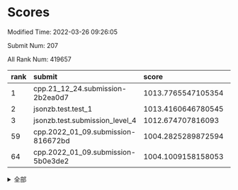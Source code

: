 # Scores

Modified Time: 2022-03-26 09:26:05

Submit Num: 207

All Rank Num: 419657

| rank |               submit               |       score        |       sigma        | pk_num |
| :--- | :--------------------------------- | :----------------- | :----------------- | :----- |
| 1    | cpp.21_12_24.submission-2b2ea0d7   | 1013.7765547105354 | 0.8124839792872829 | 8105   |
| 2    | jsonzb.test.test_1                 | 1013.4160646780545 | 0.870413805525094  | 8113   |
| 3    | jsonzb.test.submission_level_4     | 1012.674707816093  | 0.7947872659905876 | 8105   |
| 59   | cpp.2022_01_09.submission-816672bd | 1004.2825289872594 | 0.7110043754200945 | 8108   |
| 64   | cpp.2022_01_09.submission-5b0e3de2 | 1004.1009158158053 | 0.7152968541096398 | 8113   |


<details>
<summary>全部</summary>

| rank |                 submit                 |       score        |       sigma        | pk_num |
| :--- | :------------------------------------- | :----------------- | :----------------- | :----- |
| 1    | cpp.21_12_24.submission-2b2ea0d7       | 1013.7765547105354 | 0.8124839792872829 | 8105   |
| 2    | jsonzb.test.test_1                     | 1013.4160646780545 | 0.870413805525094  | 8113   |
| 3    | jsonzb.test.submission_level_4         | 1012.674707816093  | 0.7947872659905876 | 8105   |
| 4    | gobigger.level_3.submission_level_3_25 | 1011.7987542240548 | 0.7915900485820493 | 8111   |
| 5    | gobigger.level_3.submission_level_3_30 | 1011.5870495617065 | 0.8118264763346894 | 8115   |
| 6    | gobigger.level_3.submission_level_3_16 | 1011.297068547059  | 0.7542829257151873 | 8108   |
| 7    | gobigger.level_3.submission_level_3_26 | 1011.1161284407602 | 0.7930768618933669 | 8102   |
| 8    | gobigger.level_3.submission_level_3_49 | 1010.9931071991563 | 0.755839672949576  | 8110   |
| 9    | gobigger.level_3.submission_level_3_11 | 1010.9787653653295 | 0.7788578604398833 | 8117   |
| 10   | gobigger.level_3.submission_level_3_1  | 1010.9066124324901 | 0.7826172538541896 | 8105   |
| 11   | gobigger.level_3.submission_level_3_48 | 1010.7740583526787 | 0.7541619887537693 | 8113   |
| 12   | gobigger.level_3.submission_level_3_27 | 1010.749468417488  | 0.7656021565323328 | 8106   |
| 13   | gobigger.level_3.submission_level_3_36 | 1010.7183696364606 | 0.7630804479603809 | 8116   |
| 14   | gobigger.level_3.submission_level_3_14 | 1010.6832453934265 | 0.7945861817552382 | 8105   |
| 15   | gobigger.level_3.submission_level_3_29 | 1010.6268389315356 | 0.8025997925729135 | 8112   |
| 16   | gobigger.level_3.submission_level_3_20 | 1010.3969190814722 | 0.7471427877840903 | 8105   |
| 17   | gobigger.level_3.submission_level_3_8  | 1010.3613329008607 | 0.7623151021919153 | 8113   |
| 18   | gobigger.level_3.submission_level_3_32 | 1010.3533306768186 | 0.7613783466757229 | 8107   |
| 19   | gobigger.level_3.submission_level_3_3  | 1010.3525540023751 | 0.7709353145139768 | 8106   |
| 20   | gobigger.level_3.submission_level_3_18 | 1010.2431635999588 | 0.7611844548021551 | 8111   |
| 21   | gobigger.level_3.submission_level_3_12 | 1010.2271066923769 | 0.7789490714279482 | 8103   |
| 22   | gobigger.level_3.submission_level_3_13 | 1010.1572801768475 | 0.7613458153532574 | 8116   |
| 23   | gobigger.level_3.submission_level_3_41 | 1010.149076708414  | 0.7556324927933767 | 8110   |
| 24   | gobigger.level_3.submission_level_3_45 | 1010.0835868387671 | 0.7490262745259407 | 8106   |
| 25   | gobigger.level_3.submission_level_3_7  | 1010.0788316675314 | 0.765813016723266  | 8111   |
| 26   | gobigger.level_3.submission_level_3_44 | 1010.0321703422595 | 0.7855172268971454 | 8111   |
| 27   | gobigger.level_3.submission_level_3_4  | 1010.0296640055008 | 0.7455059313294873 | 8106   |
| 28   | gobigger.level_3.submission_level_3_19 | 1010.0037409334427 | 0.7588063329389998 | 8107   |
| 29   | gobigger.level_3.submission_level_3_40 | 1009.8741425420825 | 0.7529499378314927 | 8108   |
| 30   | gobigger.level_3.submission_level_3_22 | 1009.8362517582826 | 0.7480376257904765 | 8111   |
| 31   | gobigger.level_3.submission_level_3_0  | 1009.8278587390599 | 0.7662786475910919 | 8110   |
| 32   | gobigger.level_3.submission_level_3_42 | 1009.824022228265  | 0.7860454256255249 | 8113   |
| 33   | gobigger.level_3.submission_level_3_23 | 1009.7911705992402 | 0.7470437776387888 | 8114   |
| 34   | gobigger.level_3.submission_level_3_38 | 1009.7821862014049 | 0.7588878110474626 | 8116   |
| 35   | gobigger.level_3.submission_level_3_2  | 1009.7427025301316 | 0.7458738293295984 | 8107   |
| 36   | gobigger.level_3.submission_level_3_17 | 1009.736649651469  | 0.7562167990315692 | 8112   |
| 37   | gobigger.level_3.submission_level_3_46 | 1009.6645228561633 | 0.7517706471755176 | 8107   |
| 38   | gobigger.level_3.submission_level_3_9  | 1009.6177422378299 | 0.7457818353679535 | 8111   |
| 39   | gobigger.level_3.submission_level_3_24 | 1009.6103411230981 | 0.7739540800526535 | 8112   |
| 40   | gobigger.level_3.submission_level_3_39 | 1009.5920131742453 | 0.753634280898141  | 8112   |
| 41   | gobigger.level_3.submission_level_3_15 | 1009.5574134829981 | 0.7659855235687679 | 8113   |
| 42   | gobigger.level_3.submission_level_3_10 | 1009.5169604758836 | 0.7492756365999669 | 8105   |
| 43   | gobigger.level_3.submission_level_3_47 | 1009.421223389048  | 0.7348806318045024 | 8109   |
| 44   | gobigger.level_3.submission_level_3_33 | 1009.3425196515705 | 0.7417830890341821 | 8114   |
| 45   | gobigger.level_3.submission_level_3_34 | 1009.3148870049672 | 0.7518504214631848 | 8110   |
| 46   | gobigger.level_3.submission_level_3_5  | 1009.292659962528  | 0.7503083892755849 | 8113   |
| 47   | gobigger.level_3.submission_level_3_31 | 1009.2372455454741 | 0.7385710051470494 | 8112   |
| 48   | gobigger.level_3.submission_level_3_43 | 1009.2147561465715 | 0.7612723994944315 | 8112   |
| 49   | gobigger.level_3.submission_level_3_35 | 1009.1868943666142 | 0.7453731968508743 | 8111   |
| 50   | gobigger.level_3.submission_level_3_28 | 1009.1020179319175 | 0.7507658655959598 | 8113   |
| 51   | gobigger.level_3.submission_level_3_37 | 1008.9003342279495 | 0.7419675642064687 | 8114   |
| 52   | gobigger.level_3.submission_level_3_6  | 1008.792520002531  | 0.7436706968118061 | 8109   |
| 53   | gobigger.level_3.submission_level_3_21 | 1008.5138419948511 | 0.7358957131847821 | 8110   |
| 54   | gobigger.level_1.submission_level_1_7  | 1005.1431928010946 | 0.7317122933837293 | 8113   |
| 55   | gobigger.level_1.submission_level_1_26 | 1004.8482385337613 | 0.7289245302653173 | 8105   |
| 56   | gobigger.level_1.submission_level_1_33 | 1004.5985971648    | 0.7160039921328024 | 8106   |
| 57   | gobigger.level_1.submission_level_1_16 | 1004.5923118339153 | 0.7062169429883411 | 8110   |
| 58   | gobigger.level_1.submission_level_1_2  | 1004.3837588932153 | 0.7148114194382478 | 8114   |
| 59   | cpp.2022_01_09.submission-816672bd     | 1004.2825289872594 | 0.7110043754200945 | 8108   |
| 60   | gobigger.level_1.submission_level_1_34 | 1004.2444534195384 | 0.7131629459445963 | 8109   |
| 61   | gobigger.level_1.submission_level_1_13 | 1004.1687053451902 | 0.7204199180536386 | 8115   |
| 62   | gobigger.level_1.submission_level_1_14 | 1004.156033233007  | 0.7220499391414577 | 8112   |
| 63   | gobigger.level_1.submission_level_1_18 | 1004.1319008521706 | 0.7132180351603479 | 8106   |
| 64   | cpp.2022_01_09.submission-5b0e3de2     | 1004.1009158158053 | 0.7152968541096398 | 8113   |
| 65   | gobigger.level_1.submission_level_1_1  | 1004.0009047084417 | 0.7178985830536019 | 8104   |
| 66   | gobigger.level_1.submission_level_1_19 | 1003.9845069622014 | 0.720039924035468  | 8110   |
| 67   | gobigger.level_1.submission_level_1_37 | 1003.9069713264876 | 0.7088029010937232 | 8110   |
| 68   | gobigger.level_1.submission_level_1_30 | 1003.8894499731814 | 0.7273402151463658 | 8106   |
| 69   | gobigger.level_1.submission_level_1_5  | 1003.844554728147  | 0.7262937689607671 | 8106   |
| 70   | gobigger.level_1.submission_level_1_39 | 1003.8227681274764 | 0.7155713982146228 | 8112   |
| 71   | gobigger.level_1.submission_level_1_29 | 1003.7971702773785 | 0.7312931643356785 | 8106   |
| 72   | gobigger.level_1.submission_level_1_46 | 1003.6669300833786 | 0.7073656419254906 | 8105   |
| 73   | gobigger.level_1.submission_level_1_15 | 1003.6104553184089 | 0.7303011194469241 | 8107   |
| 74   | gobigger.level_1.submission_level_1_27 | 1003.5714450333896 | 0.7156668186035096 | 8111   |
| 75   | gobigger.level_1.submission_level_1_48 | 1003.5661589758045 | 0.7196131132577845 | 8110   |
| 76   | gobigger.level_1.submission_level_1_41 | 1003.4642854622851 | 0.7030107982301517 | 8112   |
| 77   | gobigger.level_1.submission_level_1_8  | 1003.2991559647329 | 0.7235398293954826 | 8111   |
| 78   | gobigger.level_1.submission_level_1_28 | 1003.2553198441456 | 0.7137295796223425 | 8111   |
| 79   | gobigger.level_1.submission_level_1_17 | 1003.1313965001924 | 0.7127843695922136 | 8108   |
| 80   | gobigger.level_1.submission_level_1_6  | 1003.129947260098  | 0.7171606935983147 | 8112   |
| 81   | gobigger.level_1.submission_level_1_3  | 1003.127460183872  | 0.7104160310781615 | 8107   |
| 82   | gobigger.level_1.submission_level_1_22 | 1003.0834353109128 | 0.7292284077825953 | 8105   |
| 83   | gobigger.level_1.submission_level_1_9  | 1003.0789860563866 | 0.7186572587055751 | 8108   |
| 84   | gobigger.level_1.submission_level_1_31 | 1003.072684975517  | 0.7190913103669605 | 8107   |
| 85   | gobigger.level_1.submission_level_1_47 | 1003.0241181726767 | 0.7065086756709679 | 8106   |
| 86   | gobigger.level_1.submission_level_1_35 | 1003.0237460837278 | 0.7179940393656767 | 8112   |
| 87   | gobigger.level_1.submission_level_1_4  | 1002.9900918439258 | 0.7068354180975073 | 8107   |
| 88   | gobigger.level_1.submission_level_1_44 | 1002.9167240221888 | 0.7191012301095159 | 8100   |
| 89   | gobigger.level_1.submission_level_1_24 | 1002.8772799873971 | 0.712329290314824  | 8116   |
| 90   | gobigger.level_1.submission_level_1_20 | 1002.8011164782935 | 0.7176020119629738 | 8111   |
| 91   | gobigger.level_1.submission_level_1_25 | 1002.7205944403693 | 0.7102732130261086 | 8106   |
| 92   | gobigger.level_1.submission_level_1_42 | 1002.7165415597658 | 0.713145458494465  | 8108   |
| 93   | gobigger.level_1.submission_level_1_38 | 1002.5871795268274 | 0.7119315188237754 | 8108   |
| 94   | gobigger.level_1.submission_level_1_23 | 1002.5854993119143 | 0.7081817538184535 | 8114   |
| 95   | gobigger.level_1.submission_level_1_49 | 1002.5805002915564 | 0.7127471619996428 | 8112   |
| 96   | gobigger.level_1.submission_level_1_12 | 1002.5399586159795 | 0.7139002626011649 | 8113   |
| 97   | gobigger.level_1.submission_level_1_11 | 1002.3658406967584 | 0.7210181934906627 | 8108   |
| 98   | gobigger.level_1.submission_level_1_10 | 1002.3645756512043 | 0.7083135993856537 | 8107   |
| 99   | gobigger.level_1.submission_level_1_21 | 1002.3183281520261 | 0.7169536314113278 | 8111   |
| 100  | gobigger.level_1.submission_level_1_32 | 1002.2948908471501 | 0.7180986845782935 | 8109   |
| 101  | gobigger.level_1.submission_level_1_36 | 1002.2330721873735 | 0.7154429483872421 | 8111   |
| 102  | gobigger.level_1.submission_level_1_43 | 1002.0618432488136 | 0.7059316406794676 | 8111   |
| 103  | gobigger.level_1.submission_level_1_45 | 1001.8153382882125 | 0.7132420035243587 | 8113   |
| 104  | gobigger.level_1.submission_level_1_0  | 1001.6282544600941 | 0.7084856040489299 | 8111   |
| 105  | gobigger.level_1.submission_level_1_40 | 1001.5237387439568 | 0.6998306100212802 | 8109   |
| 106  | gobigger.random.submission_random_24   | 997.2779397793306  | 0.7055799937331468 | 8111   |
| 107  | gobigger.random.submission_random_36   | 997.1551887150982  | 0.7112426909748667 | 8114   |
| 108  | gobigger.random.submission_random_20   | 997.1467028027081  | 0.7077250437404584 | 8110   |
| 109  | gobigger.random.submission_random_27   | 997.0195882496068  | 0.6999032039391905 | 8112   |
| 110  | gobigger.random.submission_random_47   | 996.8531368950631  | 0.7250710296152613 | 8112   |
| 111  | gobigger.random.submission_random_7    | 996.7325506538551  | 0.7092810586251138 | 8109   |
| 112  | gobigger.random.submission_random_22   | 996.7017491223464  | 0.7055267449131762 | 8107   |
| 113  | gobigger.random.submission_random_32   | 996.570779440188   | 0.7103069289365705 | 8110   |
| 114  | gobigger.random.submission_random_1    | 996.5057267106004  | 0.7013268634336769 | 8110   |
| 115  | gobigger.random.submission_random_10   | 996.482248770942   | 0.7029047918148519 | 8106   |
| 116  | gobigger.random.submission_random_2    | 996.4451959283375  | 0.7094561579774243 | 8104   |
| 117  | gobigger.random.submission_random_38   | 996.4167420039712  | 0.7118691350193213 | 8111   |
| 118  | gobigger.random.submission_random_25   | 996.2774053722641  | 0.7026250079827128 | 8106   |
| 119  | gobigger.random.submission_random_5    | 996.2125304882851  | 0.71342919673346   | 8106   |
| 120  | gobigger.random.submission_random_4    | 996.2081828868119  | 0.6943167328918597 | 8105   |
| 121  | gobigger.random.submission_random_18   | 996.1991926743802  | 0.7085457668086471 | 8106   |
| 122  | gobigger.random.submission_random_44   | 996.1500899850043  | 0.7083473503200528 | 8107   |
| 123  | gobigger.random.submission_random_15   | 996.1480508125534  | 0.7189621280553887 | 8108   |
| 124  | gobigger.random.submission_random_17   | 996.1330396388432  | 0.6910792766114624 | 8108   |
| 125  | gobigger.random.submission_random_33   | 996.1092982293977  | 0.7099125744509798 | 8110   |
| 126  | gobigger.random.submission_random_21   | 996.0190406802243  | 0.714607656145373  | 8107   |
| 127  | gobigger.random.submission_random_9    | 996.0030202089877  | 0.7077000624019236 | 8104   |
| 128  | gobigger.random.submission_random_23   | 995.9896054479124  | 0.7181068635955054 | 8114   |
| 129  | gobigger.random.submission_random_46   | 995.9624770221232  | 0.7127225922866881 | 8107   |
| 130  | gobigger.random.submission_random_13   | 995.949227463589   | 0.7162940747016296 | 8110   |
| 131  | gobigger.random.submission_random_3    | 995.9218902323935  | 0.7112122352800795 | 8105   |
| 132  | gobigger.random.submission_random_41   | 995.8831954526908  | 0.7146486512073883 | 8109   |
| 133  | gobigger.random.submission_random_42   | 995.8596365670876  | 0.7051690782924258 | 8103   |
| 134  | gobigger.random.submission_random_31   | 995.859381962783   | 0.7163469048947242 | 8107   |
| 135  | gobigger.random.submission_random_48   | 995.8231210752566  | 0.7190133685673032 | 8113   |
| 136  | gobigger.random.submission_random_28   | 995.7658940344836  | 0.7060355171756849 | 8113   |
| 137  | gobigger.random.submission_random_26   | 995.7535683002452  | 0.7049399597275442 | 8108   |
| 138  | gobigger.random.submission_random_16   | 995.7327653645997  | 0.7084664804651346 | 8110   |
| 139  | gobigger.random.submission_random_30   | 995.6631294151879  | 0.708409663835743  | 8108   |
| 140  | gobigger.random.submission_random_14   | 995.6517019172503  | 0.7167860294401536 | 8109   |
| 141  | gobigger.random.submission_random_35   | 995.5826055085397  | 0.7097135976235858 | 8102   |
| 142  | gobigger.random.submission_random_49   | 995.5611814102497  | 0.7136291303593338 | 8106   |
| 143  | gobigger.random.submission_random_6    | 995.5330065737023  | 0.7148858732960651 | 8109   |
| 144  | gobigger.random.submission_random_8    | 995.5127404004008  | 0.7251950504003484 | 8103   |
| 145  | gobigger.random.submission_random_0    | 995.4922102265349  | 0.7090193891302183 | 8113   |
| 146  | gobigger.random.submission_random_11   | 995.3303667845303  | 0.7128841891641226 | 8112   |
| 147  | gobigger.random.submission_random_37   | 995.3221344014155  | 0.7148462043369602 | 8109   |
| 148  | gobigger.random.submission_random_19   | 995.2050856886468  | 0.7101540317264716 | 8113   |
| 149  | gobigger.random.submission_random_40   | 995.078646422655   | 0.7210696406285755 | 8110   |
| 150  | gobigger.random.submission_random_43   | 994.9636606305635  | 0.7075527050860726 | 8104   |
| 151  | gobigger.random.submission_random_45   | 994.8496059582666  | 0.7133956626659941 | 8113   |
| 152  | gobigger.random.submission_random_29   | 994.7906475026336  | 0.7166731682740907 | 8111   |
| 153  | gobigger.random.submission_random_12   | 994.7892180796929  | 0.7277141685265086 | 8108   |
| 154  | gobigger.random.submission_random_34   | 994.7653100958281  | 0.7277106033400795 | 8107   |
| 155  | gobigger.random.submission_random_39   | 994.6566801604163  | 0.7270225769084252 | 8108   |
| 156  | gobigger.level_2.submission_level_2_36 | 994.507925827576   | 0.7290900677173491 | 8109   |
| 157  | gobigger.level_2.submission_level_2_21 | 994.1468784185527  | 0.7425482789314093 | 8106   |
| 158  | gobigger.level_2.submission_level_2_43 | 993.7283940639892  | 0.7464838624539327 | 8111   |
| 159  | gobigger.level_2.submission_level_2_37 | 993.654452299284   | 0.7297398924087731 | 8109   |
| 160  | gobigger.level_2.submission_level_2_20 | 993.5329542709516  | 0.7497313519057421 | 8108   |
| 161  | gobigger.level_2.submission_level_2_40 | 993.3272550340929  | 0.7290505475285706 | 8109   |
| 162  | gobigger.level_2.submission_level_2_10 | 993.319562030623   | 0.7417670133600511 | 8108   |
| 163  | gobigger.level_2.submission_level_2_12 | 993.2758255953792  | 0.7475098486701213 | 8111   |
| 164  | gobigger.level_2.submission_level_2_15 | 993.1301719350051  | 0.7381110062799316 | 8105   |
| 165  | gobigger.level_2.submission_level_2_23 | 992.9662728889168  | 0.7527431783151037 | 8110   |
| 166  | gobigger.level_2.submission_level_2_17 | 992.9524045814132  | 0.7449362410870207 | 8112   |
| 167  | gobigger.level_2.submission_level_2_38 | 992.8686086811698  | 0.7220547466877266 | 8112   |
| 168  | gobigger.level_2.submission_level_2_13 | 992.8203437157109  | 0.7478182669771085 | 8112   |
| 169  | gobigger.level_2.submission_level_2_46 | 992.7510077501438  | 0.7361827207248335 | 8107   |
| 170  | gobigger.level_2.submission_level_2_5  | 992.689912428022   | 0.7432203088967281 | 8109   |
| 171  | gobigger.level_2.submission_level_2_45 | 992.5745400302065  | 0.7262053549131394 | 8107   |
| 172  | gobigger.level_2.submission_level_2_27 | 992.5630423985878  | 0.7413175893887273 | 8111   |
| 173  | gobigger.level_2.submission_level_2_47 | 992.5558898167401  | 0.7378850215754713 | 8113   |
| 174  | gobigger.level_2.submission_level_2_6  | 992.5113038481182  | 0.736858284905572  | 8109   |
| 175  | gobigger.level_2.submission_level_2_7  | 992.4669853252115  | 0.7586714799435502 | 8112   |
| 176  | gobigger.level_2.submission_level_2_22 | 992.432949100072   | 0.733074128241775  | 8112   |
| 177  | gobigger.level_2.submission_level_2_2  | 992.3203304617905  | 0.7497546524756713 | 8112   |
| 178  | gobigger.level_2.submission_level_2_18 | 992.311585680416   | 0.737507514713813  | 8111   |
| 179  | gobigger.level_2.submission_level_2_9  | 992.2961963024314  | 0.7415582886415008 | 8112   |
| 180  | gobigger.level_2.submission_level_2_42 | 992.1470173157113  | 0.739814209638415  | 8110   |
| 181  | gobigger.level_2.submission_level_2_0  | 992.115186221573   | 0.7544163087251486 | 8107   |
| 182  | gobigger.level_2.submission_level_2_26 | 992.0710675796813  | 0.757014232224292  | 8111   |
| 183  | gobigger.level_2.submission_level_2_39 | 992.0380845411645  | 0.7457820056258788 | 8112   |
| 184  | gobigger.level_2.submission_level_2_24 | 991.9637533093918  | 0.7562042910297726 | 8113   |
| 185  | gobigger.level_2.submission_level_2_19 | 991.9143365415753  | 0.7592433279206939 | 8107   |
| 186  | gobigger.level_2.submission_level_2_4  | 991.8942883512516  | 0.7443350810395314 | 8101   |
| 187  | gobigger.level_2.submission_level_2_29 | 991.8674595347579  | 0.7528870335180131 | 8115   |
| 188  | gobigger.level_2.submission_level_2_1  | 991.8544484252916  | 0.7443895146134816 | 8108   |
| 189  | gobigger.level_2.submission_level_2_28 | 991.7681817038188  | 0.7422901416055432 | 8108   |
| 190  | gobigger.level_2.submission_level_2_31 | 991.6895191417464  | 0.7636066859146292 | 8110   |
| 191  | gobigger.level_2.submission_level_2_48 | 991.6383132466966  | 0.7529695315744802 | 8110   |
| 192  | gobigger.level_2.submission_level_2_49 | 991.5965995756698  | 0.7400084134276226 | 8107   |
| 193  | gobigger.level_2.submission_level_2_14 | 991.5772498851702  | 0.7545377252757856 | 8108   |
| 194  | gobigger.level_2.submission_level_2_11 | 991.5691415918061  | 0.7436528047044121 | 8109   |
| 195  | gobigger.level_2.submission_level_2_30 | 991.5688651188634  | 0.7396063008746344 | 8112   |
| 196  | gobigger.level_2.submission_level_2_25 | 991.5036353565051  | 0.7593224202796308 | 8108   |
| 197  | gobigger.level_2.submission_level_2_32 | 991.4704411343146  | 0.7520299840971477 | 8113   |
| 198  | gobigger.level_2.submission_level_2_34 | 991.4119320259869  | 0.7536549470455437 | 8102   |
| 199  | gobigger.level_2.submission_level_2_44 | 991.3642532251928  | 0.7589610352394807 | 8107   |
| 200  | gobigger.level_2.submission_level_2_35 | 991.3503956860706  | 0.7526615173267809 | 8112   |
| 201  | gobigger.level_2.submission_level_2_41 | 991.3289320813896  | 0.7478178867679741 | 8110   |
| 202  | gobigger.level_2.submission_level_2_8  | 991.1808898018368  | 0.7558628386892017 | 8113   |
| 203  | gobigger.level_2.submission_level_2_16 | 990.9008919835212  | 0.7518494322311261 | 8108   |
| 204  | gobigger.level_2.submission_level_2_3  | 990.8903495026848  | 0.7715659852836311 | 8111   |
| 205  | gobigger.level_2.submission_level_2_33 | 990.6322421344361  | 0.7437624932629979 | 8113   |
| 206  | gobigger.none.submission_none_0        | 977.6449577560111  | 1.2789348246775896 | 8107   |
| 207  | gobigger.none.submission_none_1        | 974.852955017705   | 1.548913007455685  | 8100   |

</details>